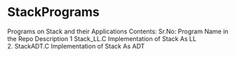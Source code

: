 # StackPrograms
Programs on Stack and their Applications
Contents:
Sr.No:  Program Name in the Repo                Description
1       Stack_LL.C                              Implementation of Stack As LL      
2.      StackADT.C                              Implementation of Stack As ADT   
